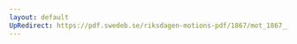 ```yaml
---
layout: default
UpRedirect: https://pdf.swedeb.se/riksdagen-motions-pdf/1867/mot_1867__ak__00144/mot_1867__ak__00144_001.pdf
---
```

